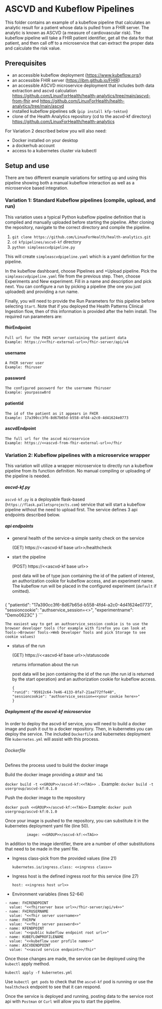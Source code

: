 # ASCVD and Kubeflow Pipelines

This folder contains an example of a kubeflow pipeline that calculates an analytic result
for a patient whose data is pulled from a FHIR server. The analytic is known as ASCVD (a measure of cardiovascular risk).  The kubeflow pipeline will take a FHIR patient identifier, get all the data for that patient, and then call off to a microservice that can extract the proper data and calculate the risk value.

## Prerequisites
- an accessible kubeflow deployment (https://www.kubeflow.org/)
- an accessible FHIR server (https://ibm.github.io/FHIR)
- an accessible ASCVD microservice deployment that includes both
data extraction and ascvd calculation https://github.com/LinuxForHealth/health-analytics/tree/main/ascvd-from-fhir and https://github.com/LinuxForHealth/health-analytics/tree/main/ascvd
- installed kubeflow pipelines sdk (`pip install kfp-tekton`)
- clone of the Health Analytics repository (cd to the ascvd-kf directory)
    https://github.com/LinuxForHealth/health-analytics

For Variation 2 described below you will also need:
- Docker installed on your desktop
- a dockerhub account
- access to a kubernetes cluster via kubectl



## Setup and use

There are two different example variations for setting up and using this pipeline showing both a manual kubeflow interaction as well as a microservice based integration.

### Variation 1: Standard Kubeflow pipelines (compile, upload, and run)

This variation uses a typical Python kubeflow pipeline definition that is compiled and manually uploaded before starting the pipeline. After cloning the repository, navigate to the correct directory and compile the pipeline.

1. `git clone https://github.com/LinuxForHealth/health-analytics.git`
1. `cd kfpipelines/ascvd-kf` directory
1. `python simpleascvdpipeline.py`

This will create `simpleascvdpipeline.yaml` which is a yaml definition for the pipeline.

In the kubeflow dashboard, choose Pipelines and +Upload pipeline.  Pick the `simpleascvdpipeline.yaml` file from the previous step.  Then, choose Experiments and New experiment.  Fill in a name and description and pick next.  You can configure a run by picking a pipeline (the one you just uploaded) and providing a run name.

Finally, you will need to provide the Run Parameters for this pipeline before selecting `Start`.  Note that if you deployed the Health Patterns Clinical Ingestion flow, then of this information is provided after the helm install. The required run parameters are:

#### fhirEndpoint
    Full url for the FHIR server containing the patient data
    Example: https://<<fhir-external-url>>/fhir-server/api/v4

#### username
    A FHIR server user
    Example: fhiruser

#### password
    The configured password for the username fhiruser
    Example: yourpassw0rd

#### patientid
    The id of the patient as it appears in FHIR
    Example: 17a390cc3f6-8d67b65d-b558-4fd4-a2c0-4d41624e0773

#### ascvdEndpoint
    The full url for the ascvd microservice
    Example: https://<<ascvd-from-fhir-external-url>>/fhir


### Variation 2: Kubeflow pipelines with a microservice wrapper

This variation will utilize a wrapper microservice to directly run a kubeflow pipeline from its function definition.  No manual compiling or uploading of the pipeline is needed.



##### ascvd-kf.py

`ascvd-kf.py` is a deployable flask-based (`https://flask.palletsprojects.com`) service that will start a kubeflow pipeline without the need to upload first.  The service defines 3 api endpoints described below.

##### api endpoints

- general health of the service-a simple sanity check on the service

    (GET)  https://\<\<ascvd-kf base url\>\>/healthcheck

- start the pipeline

    (POST)  https://\<\<ascvd-kf base url\>\>

    post data will be of type json containing the id of the patient of interest, an authorization cookie for kubeflow access, and an experiment name.  The kubeflow run will be placed in the configured experiment (`default` if omitted).  

    ```
{
    "patientid": "17a390cc3f6-8d67b65d-b558-4fd4-a2c0-4d41624e0773",
    "sessioncookie": "authservice_session=<<your cookie here>>",
    "experimentname": "Demo0623C"
}
    ```

    The easiest way to get an authservice_session cookie is to use the browser developer tools (for example with firefox you can look at Tools->Browser Tools->Web Developer Tools and pick Storage to see cookie values)

- status of the run

    (GET)  https://\<\<ascvd-kf base url\>\>/statuscode

    returns information about the run

    post data will be json containing the id of the run (the run id is returned by the start operation) and an authorization cookie for kubeflow access.

    ```
  {
    "runid": "95912c64-7e46-4133-8fa7-21aa772ffe48",
    "sessioncookie": "authservice_session=<<your cookie here>>"
  }
    ```

##### Deployment of the ascvd-kf microservice
In order to deploy the ascvd-kf service, you will need to build a docker image and push it out to a docker repository.  Then, in kubernetes you can deploy the service.  The included `Dockerfile` and kubernetes deployment file `kubernetes.yml` will assist with this process.

###### Dockerfile
Defines the process used to build the docker image

Build the docker image providing a `GROUP` and `TAG`

`docker build -t <<GROUP>>/ascvd-kf:<<TAG>> .`
    Example: `docker build -t usergroup/ascvd-kf:0.1.0`

Push the docker image to the repository

`docker push <<GROUP>>/ascvd-kf:<<TAG>>`
    Example: `docker push usergroup/ascvd-kf:0.1.0`

Once your image is pushed to the repository, you can substitute it in the kubernetes deployment yaml file (line 50).

`          image: <<GROUP>>/ascvd-kf:<<TAG>>`

In addition to the image identifier, there are a number of other substitutions that need to be made in the yaml file.

- Ingress class-pick from the provided values (line 21)

    `kubernetes.io/ingress.class: <<ingress class>>`

- Ingress host is the defined ingress root for this service (line 27)

    `host: <<ingress host url>>`

- Environment variables (lines 52-64)

```
- name: FHIRENDPOINT
  value: "<<fhirserver base url>>/fhir-server/api/v4>>"
- name: FHIRUSERNAME
  value: "<<fhir server username>>"
- name: FHIRPW
  value: "<<fhir server password>>"
- name: KFENDPOINT
  value: "<<public kubeflow endpoint root url>>"
- name: KUBEFLOWPROFILENAME
  value: "<<kubeflow user profile name>>"
- name: ASCVDENDPOINT
  value: "<<ascvd service endpoint>>/fhir"
```

Once those changes are made, the service can be deployed using the `kubectl` apply method.

`kubectl apply -f kubernetes.yml`

Use `kubectl get pods` to check that the `ascvd-kf` pod is running or use the `healthcheck` endpoint to see that it can respond.

Once the service is deployed and running, posting data to the service root api with `Postman` or `Curl` will allow you to start the pipeline.
